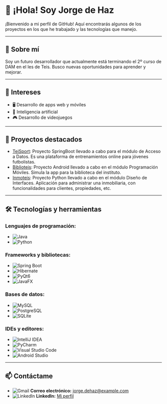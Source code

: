 # 👋 ¡Hola! Soy Jorge de Haz

¡Bienvenido a mi perfil de GitHub! Aquí encontrarás algunos de los proyectos en los que he trabajado y las tecnologías que manejo.

---

## 🚀 Sobre mí
Soy un futuro desarrollador que actualmente está terminando el 2º curso de DAM en el Ies de Teis. Busco nuevas oportunidades para aprender y mejorar. 

---

## 🎯 Intereses 

- 🖥️ Desarrollo de apps web y móviles  
- 🤖 Inteligencia artificial  
- 🎮 Desarrollo de videojuegos  

---

## 🌟 Proyectos destacados
- [TeiSport](https://github.com/CGAInstitution/proyectoud4-t3isport): Proyecto SpringBoot llevado a cabo para el módulo de Acceso a Datos. Es una plataforma de entrenamientos online para jóvenes futbolistas.
- [Biblioteis](https://github.com/Jorgedehaz/BiblioTeisJDH): Proyecto Android llevado a cabo en el módulo Programación Móviles. Simula la app para la biblioteca del instituto.
- [Inmoteis](https://github.com/Jorgedehaz/DI): Proyecto Python llevado a cabo en el módulo Diseño de Interfaces. Aplicación para administrar una inmobiliaria, con funcionalidades para clientes, propiedades, etc.

---

## 🛠️ Tecnologías y herramientas

### Lenguajes de programación:
- ![Java](https://img.shields.io/badge/Java-%23ED8B00.svg?style=flat&logo=java&logoColor=white)
- ![Python](https://img.shields.io/badge/Python-%233776AB.svg?style=flat&logo=python&logoColor=white) 

### Frameworks y bibliotecas:
- ![Spring Boot](https://img.shields.io/badge/Spring%20Boot-%236DB33F.svg?style=flat&logo=spring-boot&logoColor=white) 
- ![Hibernate](https://img.shields.io/badge/Hibernate-%23323330.svg?style=flat&logo=hibernate&logoColor=white) 
- ![PyQt6](https://img.shields.io/badge/PyQt6-%234B8BBE.svg?style=flat&logo=qt&logoColor=white) 
- ![JavaFX](https://img.shields.io/badge/JavaFX-%23FFFFFF.svg?style=flat&logo=java&logoColor=black) 

### Bases de datos:
- ![MySQL](https://img.shields.io/badge/MySQL-%234479A1.svg?style=flat&logo=mysql&logoColor=white)
- ![PostgreSQL](https://img.shields.io/badge/PostgreSQL-%23336791.svg?style=flat&logo=postgresql&logoColor=white) 
- ![SQLite](https://img.shields.io/badge/SQLite-%23003B57.svg?style=flat&logo=sqlite&logoColor=white) 

### IDEs y editores:
- ![IntelliJ IDEA](https://img.shields.io/badge/IntelliJ%20IDEA-%23000000.svg?style=flat&logo=intellij-idea&logoColor=white)
- ![PyCharm](https://img.shields.io/badge/PyCharm-%23000000.svg?style=flat&logo=pycharm&logoColor=white) 
- ![Visual Studio Code](https://img.shields.io/badge/Visual%20Studio%20Code-%230078D7.svg?style=flat&logo=visual-studio-code&logoColor=white) 
- ![Android Studio](https://img.shields.io/badge/Android%20Studio-%233DDC84.svg?style=flat&logo=android-studio&logoColor=white) 

---

## 📫 Contáctame
- ![Gmail](https://img.shields.io/badge/Gmail-D14836.svg?style=flat&logo=gmail&logoColor=white) **Correo electrónico:** [jorge.dehaz@example.com](mailto:jorge.dehaz@example.com)
- ![LinkedIn](https://img.shields.io/badge/LinkedIn-0077B5.svg?style=flat&logo=linkedin&logoColor=white) **LinkedIn:** [Mi perfil](https://linkedin.com/in/jorge-de-haz)

